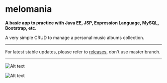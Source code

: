 # melomania

**A basic app to practice with Java EE, JSP, Expression Language, MySQL, Bootstrap, etc.**

A very simple CRUD to manage a personal music albums collection.

---

For latest stable updates, please refer to [releases](https://github.com/gromflomite/melomania/releases), don't use master branch.

---
![Alt text](https://i.imgur.com/QMFERPl.png "Album collection screenshot")

![Alt text](https://i.imgur.com/4d7srMV.png "New album form screenshot")


